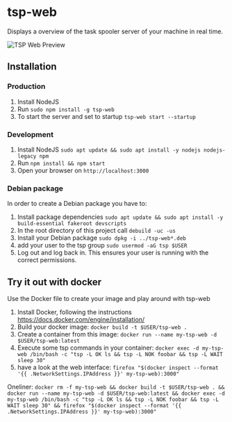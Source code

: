 # tsp-web

Displays a overview of the task spooler server of your machine in real time.

![TSP Web Preview](http://i.imgur.com/5TL7OeP.jpg)


## Installation

### Production

1. Install NodeJS
1. Run `sudo npm install -g tsp-web`
1. To start the server and set to startup `tsp-web start --startup`

### Development

1. Install NodeJS `sudo apt update && sudo apt install -y nodejs nodejs-legacy npm`
1. Run `npm install && npm start`
1. Open your browser on `http://localhost:3000`

### Debian package

In order to create a Debian package you have to:

1. Install package dependencies `sudo apt update && sudo apt install -y build-essential fakeroot devscripts`
1. In the root directory of this project call `debuild -uc -us`
1. Install your Debian package `sudo dpkg -i ../tsp-web*.deb`
1. add your user to the tsp group `sudo usermod -aG tsp $USER`
1. Log out and log back in. This ensures your user is running with the correct permissions.

## Try it out with docker

Use the Docker file to create your image and play around with tsp-web

1. Install Docker, following the instructions https://docs.docker.com/engine/installation/
1. Build your docker image: `docker build -t $USER/tsp-web .`
1. Create a container from this image: `docker run --name my-tsp-web -d $USER/tsp-web:latest`
1. Execute some tsp commands in your container: `docker exec -d my-tsp-web /bin/bash -c "tsp -L OK ls && tsp -L NOK foobar && tsp -L WAIT sleep 30"`
1. have a look at the web interface: `firefox "$(docker inspect --format '{{ .NetworkSettings.IPAddress }}' my-tsp-web):3000"`

Oneliner: `docker rm -f my-tsp-web && docker build -t $USER/tsp-web . && docker run --name my-tsp-web -d $USER/tsp-web:latest && docker exec -d my-tsp-web /bin/bash -c "tsp -L OK ls && tsp -L NOK foobar && tsp -L WAIT sleep 30" && firefox "$(docker inspect --format '{{ .NetworkSettings.IPAddress }}' my-tsp-web):3000"`

